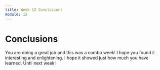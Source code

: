 ```yaml
---
title: Week 12 Conclusions
module: 12
---
```


# Conclusions

You are doing a great job and this was a combo week! I hope you found it interesting and enlightening.  I hope it showed just how much you have learned.  Until next week!